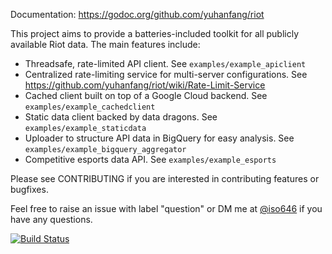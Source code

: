 Documentation: https://godoc.org/github.com/yuhanfang/riot

This project aims to provide a batteries-included toolkit for all publicly
available Riot data. The main features include:

  - Threadsafe, rate-limited API client. See `examples/example_apiclient`
  - Centralized rate-limiting service for multi-server configurations. See
    https://github.com/yuhanfang/riot/wiki/Rate-Limit-Service
  - Cached client built on top of a Google Cloud backend. See
    `examples/example_cachedclient`
  - Static data client backed by data dragons. See `examples/example_staticdata`
  - Uploader to structure API data in BigQuery for easy analysis. See
    `examples/example_bigquery_aggregator`
  - Competitive esports data API. See `examples/example_esports`

Please see CONTRIBUTING if you are interested in contributing features or
bugfixes.

Feel free to raise an issue with label "question" or DM me at
[@iso646](https://www.twitter.com/iso646) if you have any questions.

[![Build
Status](https://travis-ci.org/yuhanfang/riot.svg?branch=master)](https://travis-ci.org/yuhanfang/riot)
